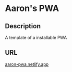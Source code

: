 # Aaron's PWA

## Description

A template of a installable PWA

## URL

[aaron-pwa.netlify.app](https://aaron-pwa.netlify.app)
